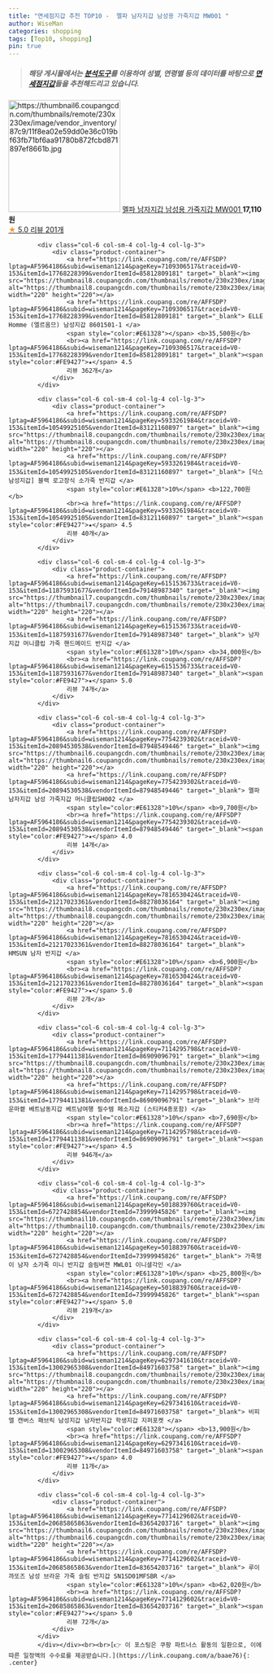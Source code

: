 ```yaml
---
title: "면세점지갑 추천 TOP10 -  멜파 남자지갑 남성용 가죽지갑 MW001 "
author: WiseMan
categories: shopping
tags: [Top10, shopping]
pin: true
---
```


> ##### 해당 게시물에서는 [**분석도구**](https://itemscout.io/)를 이용하여 **성별**, **연령별** 등의 데이터를 바탕으로 [**면세점지갑**](https://link.coupang.com/a/baae76)들을 추천해드리고 있습니다.
<div class="container"><div class="row">
            <div class="col-6 col-sm-4 col-lg-4 col-lg-3">
                <div class="product-container">
                    <a href="https://link.coupang.com/re/AFFSDP?lptag=AF5964186&subid=wiseman1214&pageKey=7334208033&traceid=V0-153&itemId=18835722822&vendorItemId=88537855797" target="_blank"><img src="https://thumbnail6.coupangcdn.com/thumbnails/remote/230x230ex/image/vendor_inventory/87c9/11f8ea02e59dd0e36c019bf63fb71bf6aa91780b872fcbd871897ef8661b.jpg" alt="https://thumbnail6.coupangcdn.com/thumbnails/remote/230x230ex/image/vendor_inventory/87c9/11f8ea02e59dd0e36c019bf63fb71bf6aa91780b872fcbd871897ef8661b.jpg" width="220" height="220"></a>
                    <a href="https://link.coupang.com/re/AFFSDP?lptag=AF5964186&subid=wiseman1214&pageKey=7334208033&traceid=V0-153&itemId=18835722822&vendorItemId=88537855797" target="_blank"> 멜파 남자지갑 남성용 가죽지갑 MW001 </a>
                    <span style="color:#E61328"></span> <b>17,110원</b>
                    <br><a href="https://link.coupang.com/re/AFFSDP?lptag=AF5964186&subid=wiseman1214&pageKey=7334208033&traceid=V0-153&itemId=18835722822&vendorItemId=88537855797" target="_blank"><span style="color:#FE9427">★</span> 5.0
                    리뷰 201개</a>
                </div>
            </div>
            
            <div class="col-6 col-sm-4 col-lg-4 col-lg-3">
                <div class="product-container">
                    <a href="https://link.coupang.com/re/AFFSDP?lptag=AF5964186&subid=wiseman1214&pageKey=7109306517&traceid=V0-153&itemId=17768228399&vendorItemId=85812809181" target="_blank"><img src="https://thumbnail8.coupangcdn.com/thumbnails/remote/230x230ex/image/vendor_inventory/5f21/49f643664c3c2d734e048657f81e1dee8d448c50bbc97b35eec8f685509c.jpg" alt="https://thumbnail8.coupangcdn.com/thumbnails/remote/230x230ex/image/vendor_inventory/5f21/49f643664c3c2d734e048657f81e1dee8d448c50bbc97b35eec8f685509c.jpg" width="220" height="220"></a>
                    <a href="https://link.coupang.com/re/AFFSDP?lptag=AF5964186&subid=wiseman1214&pageKey=7109306517&traceid=V0-153&itemId=17768228399&vendorItemId=85812809181" target="_blank"> ELLE Homme (엘르옴므) 남성지갑 8601501-1 </a>
                    <span style="color:#E61328"></span> <b>35,500원</b>
                    <br><a href="https://link.coupang.com/re/AFFSDP?lptag=AF5964186&subid=wiseman1214&pageKey=7109306517&traceid=V0-153&itemId=17768228399&vendorItemId=85812809181" target="_blank"><span style="color:#FE9427">★</span> 4.5
                    리뷰 362개</a>
                </div>
            </div>
            
            <div class="col-6 col-sm-4 col-lg-4 col-lg-3">
                <div class="product-container">
                    <a href="https://link.coupang.com/re/AFFSDP?lptag=AF5964186&subid=wiseman1214&pageKey=5933261984&traceid=V0-153&itemId=10549925105&vendorItemId=83121160897" target="_blank"><img src="https://thumbnail8.coupangcdn.com/thumbnails/remote/230x230ex/image/vendor_inventory/1bea/63796c1ced2dcf8452b087b57a3a4319ae1ca4e88e5de7c1c26f099ede2f.jpg" alt="https://thumbnail8.coupangcdn.com/thumbnails/remote/230x230ex/image/vendor_inventory/1bea/63796c1ced2dcf8452b087b57a3a4319ae1ca4e88e5de7c1c26f099ede2f.jpg" width="220" height="220"></a>
                    <a href="https://link.coupang.com/re/AFFSDP?lptag=AF5964186&subid=wiseman1214&pageKey=5933261984&traceid=V0-153&itemId=10549925105&vendorItemId=83121160897" target="_blank"> [닥스 남성지갑] 블랙 로고장식 소가죽 반지갑 </a>
                    <span style="color:#E61328">10%</span> <b>122,700원</b>
                    <br><a href="https://link.coupang.com/re/AFFSDP?lptag=AF5964186&subid=wiseman1214&pageKey=5933261984&traceid=V0-153&itemId=10549925105&vendorItemId=83121160897" target="_blank"><span style="color:#FE9427">★</span> 4.5
                    리뷰 40개</a>
                </div>
            </div>
            
            <div class="col-6 col-sm-4 col-lg-4 col-lg-3">
                <div class="product-container">
                    <a href="https://link.coupang.com/re/AFFSDP?lptag=AF5964186&subid=wiseman1214&pageKey=6151536733&traceid=V0-153&itemId=11875931677&vendorItemId=79148987340" target="_blank"><img src="https://thumbnail7.coupangcdn.com/thumbnails/remote/230x230ex/image/vendor_inventory/cb78/23e2206867db2066f10f6903d9331d1e48d0ede94abb910fb15ae5197d3b.jpg" alt="https://thumbnail7.coupangcdn.com/thumbnails/remote/230x230ex/image/vendor_inventory/cb78/23e2206867db2066f10f6903d9331d1e48d0ede94abb910fb15ae5197d3b.jpg" width="220" height="220"></a>
                    <a href="https://link.coupang.com/re/AFFSDP?lptag=AF5964186&subid=wiseman1214&pageKey=6151536733&traceid=V0-153&itemId=11875931677&vendorItemId=79148987340" target="_blank"> 남자지갑 머니클립 가죽 핸드메이드 반지갑 </a>
                    <span style="color:#E61328">10%</span> <b>34,000원</b>
                    <br><a href="https://link.coupang.com/re/AFFSDP?lptag=AF5964186&subid=wiseman1214&pageKey=6151536733&traceid=V0-153&itemId=11875931677&vendorItemId=79148987340" target="_blank"><span style="color:#FE9427">★</span> 5.0
                    리뷰 74개</a>
                </div>
            </div>
            
            <div class="col-6 col-sm-4 col-lg-4 col-lg-3">
                <div class="product-container">
                    <a href="https://link.coupang.com/re/AFFSDP?lptag=AF5964186&subid=wiseman1214&pageKey=7754239302&traceid=V0-153&itemId=20894530538&vendorItemId=87948549446" target="_blank"><img src="https://thumbnail6.coupangcdn.com/thumbnails/remote/230x230ex/image/vendor_inventory/31d6/aa41fedb1315b6ea331906f9d6aa7d043d6172a1d07cdad744731d8b58ca.jpg" alt="https://thumbnail6.coupangcdn.com/thumbnails/remote/230x230ex/image/vendor_inventory/31d6/aa41fedb1315b6ea331906f9d6aa7d043d6172a1d07cdad744731d8b58ca.jpg" width="220" height="220"></a>
                    <a href="https://link.coupang.com/re/AFFSDP?lptag=AF5964186&subid=wiseman1214&pageKey=7754239302&traceid=V0-153&itemId=20894530538&vendorItemId=87948549446" target="_blank"> 멜파 남자지갑 남성 가죽지갑 머니클립SH002 </a>
                    <span style="color:#E61328">10%</span> <b>9,700원</b>
                    <br><a href="https://link.coupang.com/re/AFFSDP?lptag=AF5964186&subid=wiseman1214&pageKey=7754239302&traceid=V0-153&itemId=20894530538&vendorItemId=87948549446" target="_blank"><span style="color:#FE9427">★</span> 4.0
                    리뷰 14개</a>
                </div>
            </div>
            
            <div class="col-6 col-sm-4 col-lg-4 col-lg-3">
                <div class="product-container">
                    <a href="https://link.coupang.com/re/AFFSDP?lptag=AF5964186&subid=wiseman1214&pageKey=7816530424&traceid=V0-153&itemId=21217023361&vendorItemId=88278036164" target="_blank"><img src="https://thumbnail8.coupangcdn.com/thumbnails/remote/230x230ex/image/vendor_inventory/7e34/3ff4c0d10f483a748bfc0997876d4de8e2b82b5f832d49eb9db0e928b2fc.png" alt="https://thumbnail8.coupangcdn.com/thumbnails/remote/230x230ex/image/vendor_inventory/7e34/3ff4c0d10f483a748bfc0997876d4de8e2b82b5f832d49eb9db0e928b2fc.png" width="220" height="220"></a>
                    <a href="https://link.coupang.com/re/AFFSDP?lptag=AF5964186&subid=wiseman1214&pageKey=7816530424&traceid=V0-153&itemId=21217023361&vendorItemId=88278036164" target="_blank"> HMSUN 남자 반지갑 </a>
                    <span style="color:#E61328">10%</span> <b>6,900원</b>
                    <br><a href="https://link.coupang.com/re/AFFSDP?lptag=AF5964186&subid=wiseman1214&pageKey=7816530424&traceid=V0-153&itemId=21217023361&vendorItemId=88278036164" target="_blank"><span style="color:#FE9427">★</span> 5.0
                    리뷰 2개</a>
                </div>
            </div>
            
            <div class="col-6 col-sm-4 col-lg-4 col-lg-3">
                <div class="product-container">
                    <a href="https://link.coupang.com/re/AFFSDP?lptag=AF5964186&subid=wiseman1214&pageKey=7114295798&traceid=V0-153&itemId=17794411381&vendorItemId=86909096791" target="_blank"><img src="https://thumbnail8.coupangcdn.com/thumbnails/remote/230x230ex/image/vendor_inventory/9577/74f1bc84c6555b8ac99cd36dbf98fcbeeee089b13e68d086ae3b7fd65817.jpg" alt="https://thumbnail8.coupangcdn.com/thumbnails/remote/230x230ex/image/vendor_inventory/9577/74f1bc84c6555b8ac99cd36dbf98fcbeeee089b13e68d086ae3b7fd65817.jpg" width="220" height="220"></a>
                    <a href="https://link.coupang.com/re/AFFSDP?lptag=AF5964186&subid=wiseman1214&pageKey=7114295798&traceid=V0-153&itemId=17794411381&vendorItemId=86909096791" target="_blank"> 브라운마켙 베트남동지갑 베트남여행 필수템 페소지갑 (스티커4종포함) </a>
                    <span style="color:#E61328">10%</span> <b>7,690원</b>
                    <br><a href="https://link.coupang.com/re/AFFSDP?lptag=AF5964186&subid=wiseman1214&pageKey=7114295798&traceid=V0-153&itemId=17794411381&vendorItemId=86909096791" target="_blank"><span style="color:#FE9427">★</span> 4.5
                    리뷰 946개</a>
                </div>
            </div>
            
            <div class="col-6 col-sm-4 col-lg-4 col-lg-3">
                <div class="product-container">
                    <a href="https://link.coupang.com/re/AFFSDP?lptag=AF5964186&subid=wiseman1214&pageKey=5018839760&traceid=V0-153&itemId=6727428854&vendorItemId=73999945826" target="_blank"><img src="https://thumbnail10.coupangcdn.com/thumbnails/remote/230x230ex/image/vendor_inventory/7506/ce0ab10f78f83da82d47e21f5a7f60faeb30fe3f291843f1b6f8ab1ed8b4.jpg" alt="https://thumbnail10.coupangcdn.com/thumbnails/remote/230x230ex/image/vendor_inventory/7506/ce0ab10f78f83da82d47e21f5a7f60faeb30fe3f291843f1b6f8ab1ed8b4.jpg" width="220" height="220"></a>
                    <a href="https://link.coupang.com/re/AFFSDP?lptag=AF5964186&subid=wiseman1214&pageKey=5018839760&traceid=V0-153&itemId=6727428854&vendorItemId=73999945826" target="_blank"> 가죽쟁이 남자 소가죽 미니 반지갑 슬림버젼 MWL01 이니셜각인 </a>
                    <span style="color:#E61328">10%</span> <b>25,800원</b>
                    <br><a href="https://link.coupang.com/re/AFFSDP?lptag=AF5964186&subid=wiseman1214&pageKey=5018839760&traceid=V0-153&itemId=6727428854&vendorItemId=73999945826" target="_blank"><span style="color:#FE9427">★</span> 5.0
                    리뷰 219개</a>
                </div>
            </div>
            
            <div class="col-6 col-sm-4 col-lg-4 col-lg-3">
                <div class="product-container">
                    <a href="https://link.coupang.com/re/AFFSDP?lptag=AF5964186&subid=wiseman1214&pageKey=6297341610&traceid=V0-153&itemId=13002965308&vendorItemId=84971603758" target="_blank"><img src="https://thumbnail8.coupangcdn.com/thumbnails/remote/230x230ex/image/vendor_inventory/aa55/73b38497019172e7370b1692f553c8626c081fbc0fcfaea3a55f69f467c6.jpg" alt="https://thumbnail8.coupangcdn.com/thumbnails/remote/230x230ex/image/vendor_inventory/aa55/73b38497019172e7370b1692f553c8626c081fbc0fcfaea3a55f69f467c6.jpg" width="220" height="220"></a>
                    <a href="https://link.coupang.com/re/AFFSDP?lptag=AF5964186&subid=wiseman1214&pageKey=6297341610&traceid=V0-153&itemId=13002965308&vendorItemId=84971603758" target="_blank"> 비피엘 캔버스 패브릭 남성지갑 남자반지갑 학생지갑 지퍼포켓 </a>
                    <span style="color:#E61328"></span> <b>13,900원</b>
                    <br><a href="https://link.coupang.com/re/AFFSDP?lptag=AF5964186&subid=wiseman1214&pageKey=6297341610&traceid=V0-153&itemId=13002965308&vendorItemId=84971603758" target="_blank"><span style="color:#FE9427">★</span> 4.0
                    리뷰 11개</a>
                </div>
            </div>
            
            <div class="col-6 col-sm-4 col-lg-4 col-lg-3">
                <div class="product-container">
                    <a href="https://link.coupang.com/re/AFFSDP?lptag=AF5964186&subid=wiseman1214&pageKey=7714129602&traceid=V0-153&itemId=20685865863&vendorItemId=83654203716" target="_blank"><img src="https://thumbnail6.coupangcdn.com/thumbnails/remote/230x230ex/image/vendor_inventory/347b/874dab589307a9ab6d73b6f2c41a5b668a0cd7107bb872e7d1fe257fd3a1.png" alt="https://thumbnail6.coupangcdn.com/thumbnails/remote/230x230ex/image/vendor_inventory/347b/874dab589307a9ab6d73b6f2c41a5b668a0cd7107bb872e7d1fe257fd3a1.png" width="220" height="220"></a>
                    <a href="https://link.coupang.com/re/AFFSDP?lptag=AF5964186&subid=wiseman1214&pageKey=7714129602&traceid=V0-153&itemId=20685865863&vendorItemId=83654203716" target="_blank"> 루이까또즈 남성 브라운 가죽 슬림 반지갑 SN1SD01MFSBR </a>
                    <span style="color:#E61328">10%</span> <b>62,020원</b>
                    <br><a href="https://link.coupang.com/re/AFFSDP?lptag=AF5964186&subid=wiseman1214&pageKey=7714129602&traceid=V0-153&itemId=20685865863&vendorItemId=83654203716" target="_blank"><span style="color:#FE9427">★</span> 5.0
                    리뷰 72개</a>
                </div>
            </div>
            </div></div><br><br>[👉 이 포스팅은 쿠팡 파트너스 활동의 일환으로, 이에 따른 일정액의 수수료를 제공받습니다.](https://link.coupang.com/a/baae76){: .center}